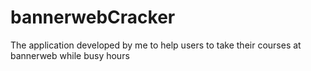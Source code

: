 # bannerwebCracker
The application developed by me to help users to take their courses at bannerweb while busy hours
